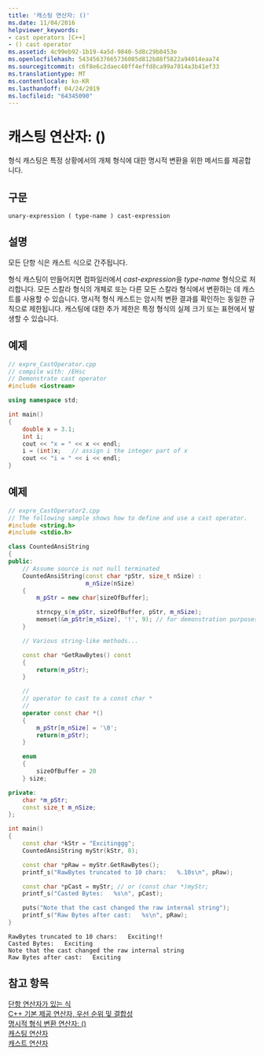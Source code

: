 ```yaml
---
title: '캐스팅 연산자: ()'
ms.date: 11/04/2016
helpviewer_keywords:
- cast operators [C++]
- () cast operator
ms.assetid: 4c99eb92-1b19-4a5d-9840-5d8c29b8453e
ms.openlocfilehash: 54345637665736085d812b88f5822a94014eaa74
ms.sourcegitcommit: c6f8e6c2daec40ff4effd8ca99a7014a3b41ef33
ms.translationtype: MT
ms.contentlocale: ko-KR
ms.lasthandoff: 04/24/2019
ms.locfileid: "64345090"
---
```

# <a name="cast-operator-"></a>캐스팅 연산자: ()

형식 캐스팅은 특정 상황에서의 개체 형식에 대한 명시적 변환을 위한 메서드를 제공합니다.

## <a name="syntax"></a>구문

```
unary-expression ( type-name ) cast-expression
```

## <a name="remarks"></a>설명

모든 단항 식은 캐스트 식으로 간주됩니다.

형식 캐스팅이 만들어지면 컴파일러에서 *cast-expression*을 *type-name* 형식으로 처리합니다. 모든 스칼라 형식의 개체로 또는 다른 모든 스칼라 형식에서 변환하는 데 캐스트를 사용할 수 있습니다. 명시적 형식 캐스트는 암시적 변환 결과를 확인하는 동일한 규칙으로 제한됩니다. 캐스팅에 대한 추가 제한은 특정 형식의 실제 크기 또는 표현에서 발생할 수 있습니다.

## <a name="example"></a>예제

```cpp
// expre_CastOperator.cpp
// compile with: /EHsc
// Demonstrate cast operator
#include <iostream>

using namespace std;

int main()
{
    double x = 3.1;
    int i;
    cout << "x = " << x << endl;
    i = (int)x;   // assign i the integer part of x
    cout << "i = " << i << endl;
}
```

## <a name="example"></a>예제

```cpp
// expre_CastOperator2.cpp
// The following sample shows how to define and use a cast operator.
#include <string.h>
#include <stdio.h>

class CountedAnsiString
{
public:
    // Assume source is not null terminated
    CountedAnsiString(const char *pStr, size_t nSize) :
                      m_nSize(nSize)
    {
        m_pStr = new char[sizeOfBuffer];

        strncpy_s(m_pStr, sizeOfBuffer, pStr, m_nSize);
        memset(&m_pStr[m_nSize], '!', 9); // for demonstration purposes.
    }

    // Various string-like methods...

    const char *GetRawBytes() const
    {
        return(m_pStr);
    }

    //
    // operator to cast to a const char *
    //
    operator const char *()
    {
        m_pStr[m_nSize] = '\0';
        return(m_pStr);
    }

    enum
    {
        sizeOfBuffer = 20
    } size;

private:
    char *m_pStr;
    const size_t m_nSize;
};

int main()
{
    const char *kStr = "Excitinggg";
    CountedAnsiString myStr(kStr, 8);

    const char *pRaw = myStr.GetRawBytes();
    printf_s("RawBytes truncated to 10 chars:   %.10s\n", pRaw);

    const char *pCast = myStr; // or (const char *)myStr;
    printf_s("Casted Bytes:   %s\n", pCast);

    puts("Note that the cast changed the raw internal string");
    printf_s("Raw Bytes after cast:   %s\n", pRaw);
}
```

```Output
RawBytes truncated to 10 chars:   Exciting!!
Casted Bytes:   Exciting
Note that the cast changed the raw internal string
Raw Bytes after cast:   Exciting
```

## <a name="see-also"></a>참고 항목

[단항 연산자가 있는 식](../cpp/expressions-with-unary-operators.md)<br/>
[C++ 기본 제공 연산자, 우선 순위 및 결합성](../cpp/cpp-built-in-operators-precedence-and-associativity.md)<br/>
[명시적 형식 변환 연산자: ()](../cpp/explicit-type-conversion-operator-parens.md)<br/>
[캐스팅 연산자](../cpp/casting-operators.md)<br/>
[캐스트 연산자](../c-language/cast-operators.md)